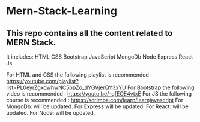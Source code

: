 # Mern-Stack-Learning

<h2>This repo contains all the content related to MERN Stack.</h2>
<p>
  It includes:
  HTML
  CSS
  Bootstrap
  JavaScript
  MongoDb
  Node
  Express
  React Js
</p>

For HTML and CSS the following playlist is recommended : https://youtube.com/playlist?list=PL0eyrZgxdwhwNC5ppZo_dYGVjerQY3xYU
For Bootstrap the following video is recommended :  https://youtu.be/-qfEOE4vtxE
For JS the following course is recommended : https://scrimba.com/learn/learnjavascript
For MongoDb: will be updated.
For Express will be updated.
For React: will be updated.
For Node: will be updated.
